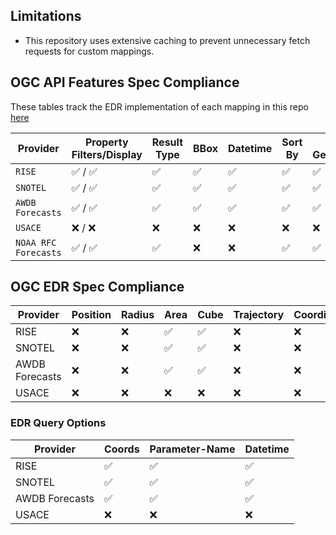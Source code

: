 ## Limitations

- This repository uses extensive caching to prevent unnecessary fetch requests for custom mappings.

## OGC API Features Spec Compliance

These tables track the EDR implementation of each mapping in this repo [here](../packages/)

| Provider             | Property Filters/Display | Result Type | BBox | Datetime | Sort By | Skip Geometry | CQL | Transactions | CRS |
| -------------------- | ------------------------ | ----------- | ---- | -------- | ------- | ------------- | --- | ------------ | --- |
| `RISE`               | ✅ / ✅                  | ✅          | ✅   | ✅       | ✅      | ✅            | ❌  | ❌           | ✅  |
| `SNOTEL`             | ✅ / ✅                  | ✅          | ✅   | ✅       | ✅      | ✅            | ❌  | ❌           | ✅  |
| `AWDB Forecasts`     | ✅ / ✅                  | ✅          | ✅   | ✅       | ✅      | ✅            | ❌  | ❌           | ✅  |
| `USACE`              | ❌ / ❌                  | ❌          | ❌   | ❌       | ❌      | ❌            | ❌  | ❌           | ❌  |
| `NOAA RFC Forecasts` | ✅ / ✅                  | ✅          | ❌   | ❌       | ✅      | ✅            | ❌  | ❌           | ✅  |

## OGC EDR Spec Compliance

| Provider       | Position | Radius | Area | Cube | Trajectory | Coordidor | Items |
| -------------- | -------- | ------ | ---- | ---- | ---------- | --------- | ----- |
| RISE           | ❌       | ❌     | ✅   | ✅   | ❌         | ❌        | ✅    |
| SNOTEL         | ❌       | ❌     | ✅   | ✅   | ❌         | ❌        | ✅    |
| AWDB Forecasts | ❌       | ❌     | ✅   | ✅   | ❌         | ❌        | ✅    |
| USACE          | ❌       | ❌     | ❌   | ❌   | ❌         | ❌        | ❌    |

### EDR Query Options

| Provider       | Coords | Parameter-Name | Datetime |
| -------------- | ------ | -------------- | -------- |
| RISE           | ✅     | ✅             | ✅       |
| SNOTEL         | ✅     | ✅             | ✅       |
| AWDB Forecasts | ✅     | ✅             | ✅       |
| USACE          | ❌     | ❌             | ❌       |
